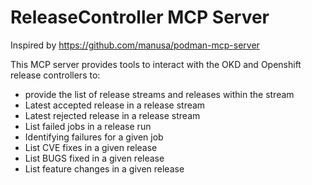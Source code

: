 # ReleaseController MCP Server

Inspired by https://github.com/manusa/podman-mcp-server

This MCP server provides tools to interact with the OKD and Openshift release controllers to:
- provide the list of release streams and releases within the stream
- Latest accepted release in a release stream
- Latest rejected release in a release stream
- List failed jobs in a release run
- Identifying failures for a given job
- List CVE fixes in a given release
- List BUGS fixed in a given release
- List feature changes in a given release
